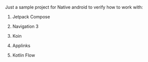 Just a sample project for Native android to verify how to work with:

1) Jetpack Compose

2) Navigation 3

3) Koin

4) Applinks

5) Kotlin Flow
